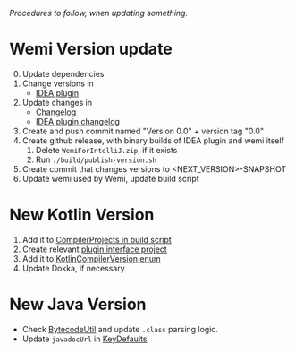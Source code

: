 *Procedures to follow, when updating something.*

# Wemi Version update
0. Update dependencies
1. Change versions in
	- [IDEA plugin](../ide-plugins/WemiForIntelliJ/resources/META-INF/plugin.xml)
2. Update changes in
    - [Changelog](../CHANGES.md)
    - [IDEA plugin changelog](../ide-plugins/WemiForIntelliJ/resources/META-INF/plugin.xml)
3. Create and push commit named "Version 0.0" + version tag "0.0"
4. Create github release, with binary builds of IDEA plugin and wemi itself
    1. Delete `WemiForIntelliJ.zip`, if it exists
	2. Run `./build/publish-version.sh`
5. Create commit that changes versions to <NEXT_VERSION>-SNAPSHOT
6. Update wemi used by Wemi, update build script

# New Kotlin Version
1. Add it to [CompilerProjects in build script](../build/build.kt)
2. Create relevant [plugin interface project](../src/main-kotlinc)
3. Add it to [KotlinCompilerVersion enum](../src/main/kotlin/wemi/compile/KotlinCompiler.kt)
4. Update Dokka, if necessary

# New Java Version
- Check [BytecodeUtil](../plugins/jvm-hotswap/src/main/java/wemiplugin/jvmhotswap/agent/BytecodeUtil.java)
	and update `.class` parsing logic.
- Update `javadocUrl` in [KeyDefaults](../src/main/kotlin/wemi/KeyDefaults.kt)
